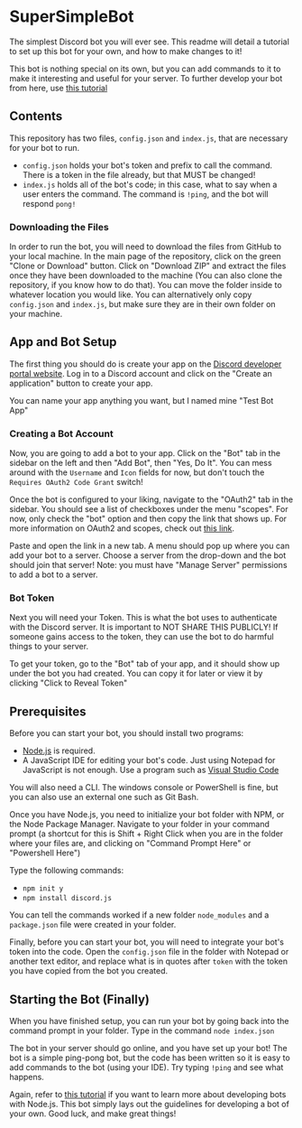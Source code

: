 # SuperSimpleBot
The simplest Discord bot you will ever see.
This readme will detail a tutorial to set up this bot for your own, and how to make changes to it!

This bot is nothing special on its own, but you can add commands to it to make it interesting and useful for your server.
To further develop your bot from here, use [this tutorial](https://anidiots.guide/)

## Contents
This repository has two files, `config.json` and `index.js`, that are necessary for your bot to run.
* `config.json` holds your bot's token and prefix to call the command. There is a token in the file already, but that MUST be changed!
* `index.js` holds all of the bot's code; in this case, what to say when a user enters the command. The command is `!ping`, and the bot will respond `pong!`

### Downloading the Files
In order to run the bot, you will need to download the files from GitHub to your local machine. In the main page of the repository, click on the green "Clone or Download" button. Click on "Download ZIP" and extract the files once they have been downloaded to the machine (You can also clone the repository, if you know how to do that). You can move the folder inside to whatever location you would like. You can alternatively only copy `config.json` and `index.js`, but make sure they are in their own folder on your machine.

## App and Bot Setup
The first thing you should do is create your app on the [Discord developer portal website](https://discordapp.com/developers/applications/).
Log in to a Discord account and click on the "Create an application" button to create your app.

You can name your app anything you want, but I named mine "Test Bot App"

### Creating a Bot Account
Now, you are going to add a bot to your app. Click on the "Bot" tab in the sidebar on the left and then "Add Bot", then "Yes, Do It".
You can mess around with the `Username` and `Icon` fields for now, but don't touch the `Requires OAuth2 Code Grant` switch!

Once the bot is configured to your liking, navigate to the "OAuth2" tab in the sidebar. You should see a list of checkboxes under the menu "scopes". For now, only check the "bot" option and then copy the link that shows up. For more information on OAuth2 and scopes, check out [this link](https://discordapp.com/developers/docs/topics/oauth2).

Paste and open the link in a new tab. A menu should pop up where you can add your bot to a server. Choose a server from the drop-down and the bot should join that server! Note: you must have "Manage Server" permissions to add a bot to a server.

### Bot Token
Next you will need your Token. This is what the bot uses to authenticate with the Discord server. It is important to NOT SHARE THIS PUBLICLY! If someone gains access to the token, they can use the bot to do harmful things to your server.

To get your token, go to the "Bot" tab of your app, and it should show up under the bot you had created. You can copy it for later or view it by clicking "Click to Reveal Token"

## Prerequisites
Before you can start your bot, you should install two programs:
* [Node.js](https://nodejs.org) is required.
* A JavaScript IDE for editing your bot's code. Just using Notepad for JavaScript is not enough. Use a program such as [Visual Studio Code](https://code.visualstudio.com/)

You will also need a CLI. The windows console or PowerShell is fine, but you can also use an external one such as Git Bash.

Once you have Node.js, you need to initialize your bot folder with NPM, or the Node Package Manager. Navigate to your folder in your command prompt (a shortcut for this is Shift + Right Click when you are in the folder where your files are, and clicking on "Command Prompt Here" or "Powershell Here")

Type the following commands:
* `npm init y`
* `npm install discord.js`

You can tell the commands worked if a new folder `node_modules` and a `package.json` file were created in your folder.

Finally, before you can start your bot, you will need to integrate your bot's token into the code. Open the `config.json` file in the folder with Notepad or another text editor, and replace what is in quotes after `token` with the token you have copied from the bot you created.

## Starting the Bot (Finally)
When you have finished setup, you can run your bot by going back into the command prompt in your folder. Type in the command `node index.json`

The bot in your server should go online, and you have set up your bot! The bot is a simple ping-pong bot, but the code has been written so it is easy to add commands to the bot (using your IDE). Try typing `!ping` and see what happens.

Again, refer to [this tutorial](https://anidiots.guide/) if you want to learn more about developing bots with Node.js. This bot simply lays out the guidelines for developing a bot of your own. Good luck, and make great things!
